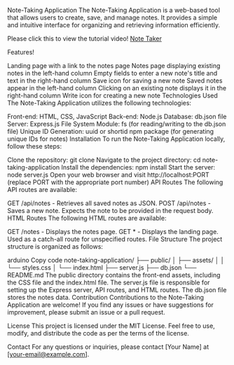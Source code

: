 Note-Taking Application
The Note-Taking Application is a web-based tool that allows users to create, save, and manage notes. It provides a simple and intuitive interface for organizing and retrieving information efficiently.

Please click this to view the tutorial video!
[Note Taker](https://github.com/MichaelFormico/Homework-11/assets/120405075/7352edc6-0140-4474-9cf8-bede0ef423c9)

Features!

Landing page with a link to the notes page
Notes page displaying existing notes in the left-hand column
Empty fields to enter a new note's title and text in the right-hand column
Save icon for saving a new note
Saved notes appear in the left-hand column
Clicking on an existing note displays it in the right-hand column
Write icon for creating a new note
Technologies Used
The Note-Taking Application utilizes the following technologies:

Front-end: HTML, CSS, JavaScript
Back-end: Node.js
Database: db.json file
Server: Express.js
File System Module: fs (for reading/writing to the db.json file)
Unique ID Generation: uuid or shortid npm package (for generating unique IDs for notes)
Installation
To run the Note-Taking Application locally, follow these steps:

Clone the repository: git clone <repository-url>
Navigate to the project directory: cd note-taking-application
Install the dependencies: npm install
Start the server: node server.js
Open your web browser and visit http://localhost:PORT (replace PORT with the appropriate port number)
API Routes
The following API routes are available:

GET /api/notes - Retrieves all saved notes as JSON.
POST /api/notes - Saves a new note. Expects the note to be provided in the request body.
HTML Routes
The following HTML routes are available:

GET /notes - Displays the notes page.
GET * - Displays the landing page. Used as a catch-all route for unspecified routes.
File Structure
The project structure is organized as follows:

arduino
Copy code
note-taking-application/
  ├── public/
  │   ├── assets/
  │   │   └── styles.css
  │   └── index.html
  ├── server.js
  ├── db.json
  └── README.md
The public directory contains the front-end assets, including the CSS file and the index.html file.
The server.js file is responsible for setting up the Express server, API routes, and HTML routes.
The db.json file stores the notes data.
Contribution
Contributions to the Note-Taking Application are welcome! If you find any issues or have suggestions for improvement, please submit an issue or a pull request.

License
This project is licensed under the MIT License. Feel free to use, modify, and distribute the code as per the terms of the license.

Contact
For any questions or inquiries, please contact [Your Name] at [your-email@example.com].
